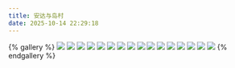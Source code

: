 ```yaml
---
title: 安达与岛村
date: 2025-10-14 22:29:18
---
```


{% gallery %}
![](https://pub-b92fd282986e4325a70f0ffc50952975.r2.dev/679D35B2CBCA3066E5FAF6A30B742456.webp)
![](https://pub-b92fd282986e4325a70f0ffc50952975.r2.dev/A43519FF68995379F7B338100D7CFC31.webp)
![](https://pub-b92fd282986e4325a70f0ffc50952975.r2.dev/D34C65876358ABE723451191D16268B3.webp)
![](https://pub-b92fd282986e4325a70f0ffc50952975.r2.dev/4A2B1217B2C6614D908E88A0C69D0F83.webp)
![](https://pub-b92fd282986e4325a70f0ffc50952975.r2.dev/6E1565345912E592B352A16302DD1285.webp)
![](https://pub-b92fd282986e4325a70f0ffc50952975.r2.dev/35BD68080A1215C6ACBC2F57D443BF93.webp)
![](https://pub-b92fd282986e4325a70f0ffc50952975.r2.dev/9233D30AD3271F25EB35276A7E0EE54F.webp)
![](https://pub-b92fd282986e4325a70f0ffc50952975.r2.dev/0384422112F30037F1AA9FE93C6451FA.webp)
![](https://pub-b92fd282986e4325a70f0ffc50952975.r2.dev/4C1D7EFAEDBFB3F20D09319D1E2994ED.webp)
![](https://pub-b92fd282986e4325a70f0ffc50952975.r2.dev/1C2710921D61E605BD29702DFAF87037.webp)
![](https://pub-b92fd282986e4325a70f0ffc50952975.r2.dev/0111691B26AFC7CA9BCF1EFDAD68080B.webp)
![](https://pub-b92fd282986e4325a70f0ffc50952975.r2.dev/785578D86B35D1B4DAE53322710B7EAB.webp)
![](https://pub-b92fd282986e4325a70f0ffc50952975.r2.dev/B889BD1FA4947E57ED6570786769877E.webp)
![](https://pub-b92fd282986e4325a70f0ffc50952975.r2.dev/3A682A8316A8BD9E221B53ABFE6DAE76.webp)
![](https://pub-b92fd282986e4325a70f0ffc50952975.r2.dev/53DFA043B86E960C4954C5E1BD395E45.webp)
![](https://pub-b92fd282986e4325a70f0ffc50952975.r2.dev/85E7CDDC01BE482A7C4F42C4DBDC1BE4.webp)
{% endgallery %}
